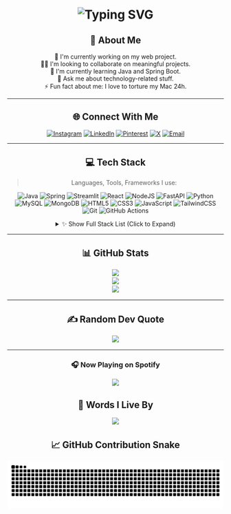 <div align="center">
  <h1>
    <img 
      src="https://readme-typing-svg.herokuapp.com?font=JetBrains+Mono&size=40&duration=3000&pause=500&color=33FF33&center=true&vCenter=true&width=1000&height=100&lines=Hi+%F0%9F%91%8B+I'm+Sneha.;Java+Full-Stack+Developer.;Spring+Boot+%7C+DSA+%7C+AI.;Passionate+about+building+cool+stuff.;Always+learning+%F0%9F%93%9A+and+creating+%F0%9F%92%BB." 
      alt="Typing SVG" 
    />
  </h1>

  ## 💫 About Me
  🔭 I'm currently working on my web project.  
  👩‍💻 I'm looking to collaborate on meaningful projects.  
  🌱 I'm currently learning Java and Spring Boot.  
  💬 Ask me about technology-related stuff.  
  ⚡ Fun fact about me: I love to torture my Mac 24h.

  ---

  ## 🌐 Connect With Me
  [![Instagram](https://img.shields.io/badge/Instagram-%23E4405F.svg?logo=Instagram&logoColor=white)](https://www.instagram.com/_s.dnath_/)
  [![LinkedIn](https://img.shields.io/badge/LinkedIn-%230077B5.svg?logo=linkedin&logoColor=white)](https://www.linkedin.com/in/sneha-debnath-11a631258/)
  [![Pinterest](https://img.shields.io/badge/Pinterest-%23E60023.svg?logo=Pinterest&logoColor=white)](https://in.pinterest.com/snehadebnath145/)
  [![X](https://img.shields.io/badge/X-black.svg?logo=X&logoColor=white)](https://x.com/Sdnath14S)
  [![Email](https://img.shields.io/badge/Email-D14836?logo=gmail&logoColor=white)](mailto:snehadebnath145@gmail.com)

  ---

  ## 💻 Tech Stack
  > Languages, Tools, Frameworks I use:

  ![Java](https://img.shields.io/badge/java-%23ED8B00.svg?style=for-the-badge&logo=openjdk&logoColor=white)
  ![Spring](https://img.shields.io/badge/spring-%236DB33F.svg?style=for-the-badge&logo=spring&logoColor=white)
  ![Streamlit](https://img.shields.io/badge/Streamlit-%23FE4B4B.svg?style=for-the-badge&logo=streamlit&logoColor=white)
  ![React](https://img.shields.io/badge/react-%2320232a.svg?style=for-the-badge&logo=react&logoColor=%2361DAFB)
  ![NodeJS](https://img.shields.io/badge/node.js-6DA55F?style=for-the-badge&logo=node.js&logoColor=white)
  ![FastAPI](https://img.shields.io/badge/FastAPI-005571?style=for-the-badge&logo=fastapi)
  ![Python](https://img.shields.io/badge/python-3670A0?style=for-the-badge&logo=python&logoColor=ffdd54)
  ![MySQL](https://img.shields.io/badge/mysql-4479A1.svg?style=for-the-badge&logo=mysql&logoColor=white)
  ![MongoDB](https://img.shields.io/badge/mongodb-%2347A248.svg?style=for-the-badge&logo=mongodb&logoColor=white)
  ![HTML5](https://img.shields.io/badge/html5-%23E34F26.svg?style=for-the-badge&logo=html5&logoColor=white)
  ![CSS3](https://img.shields.io/badge/css3-%231572B6.svg?style=for-the-badge&logo=css3&logoColor=white)
  ![JavaScript](https://img.shields.io/badge/javascript-%23323330.svg?style=for-the-badge&logo=javascript&logoColor=%23F7DF1E)
  ![TailwindCSS](https://img.shields.io/badge/tailwindcss-%2338B2AC.svg?style=for-the-badge&logo=tailwind-css&logoColor=white)
  ![Git](https://img.shields.io/badge/git-%23F05033.svg?style=for-the-badge&logo=git&logoColor=white)
  ![GitHub Actions](https://img.shields.io/badge/github%20actions-%232671E5.svg?style=for-the-badge&logo=githubactions&logoColor=white)

  <details>
    <summary>✨ Show Full Stack List (Click to Expand)</summary>

    *Frontend:* React, Vue, Next.js, Remix, Tailwind, SASS, Three.js, Storybook  
    *Backend:* Java Spring Boot, FastAPI, Flask, Express.js, Node.js, JavaFX  
    *DB & Hosting:* Firebase, MySQL, PostgreSQL, MongoDB, Netlify, Vercel, Render  
    *Tools:* Git, GitHub Actions, Jenkins, Appwrite, Kafka, Canva, Affinity, Aseprite

  </details>

  ---

  ## 📊 GitHub Stats

  ![](https://github-readme-stats.vercel.app/api?username=sdnath14&theme=dark&hide_border=false&include_all_commits=true&count_private=true)  
  ![](https://github-readme-streak-stats.herokuapp.com?user=sdnath14&theme=dark&hide_border=false)  
  ![](https://github-readme-stats.vercel.app/api/top-langs/?username=sdnath14&theme=dark&layout=compact&hide_border=false)

  ---

  ## ✍️ Random Dev Quote

  ![](https://quotes-github-readme.vercel.app/api?type=horizontal&theme=dark)

  ---

  ### 🎧 Now Playing on Spotify

  <p align="center">
    <a href="https://github.com/kittinan/spotify-github-profile">
      <img src="https://spotify-github-profile.kittinanx.com/api/view?uid=z3qp4cy2xrrsfndezndtmeq66&cover_image=true&theme=default&show_offline=false&background_color=121212&interchange=false" width="400" />
    </a>
  </p>



  ## 🧠 Words I Live By

<p align="center">
  <img src="https://readme-typing-svg.herokuapp.com?font=Fira+Code&size=28&duration=3000&pause=1000&color=00FF00&center=true&vCenter=true&width=1000&height=50&lines=Success+isn't+magic%2C+it's+consistency.;Keep+pushing.+Keep+improving.;One+day+at+a+time." />
</p>

## 📈 GitHub Contribution Snake

![GitHub Snake](https://raw.githubusercontent.com/sdnath14/snake-animation/output/github-snake.svg)


</div>
